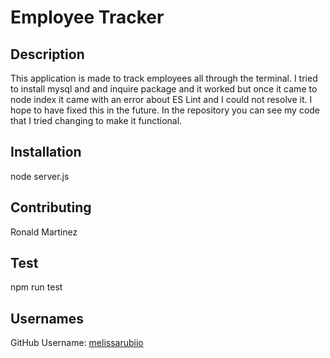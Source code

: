 # Employee Tracker

## Description
This application is made to track employees all through the terminal. I tried to install mysql and and inquire package and it worked but once it came to node index it came with an error about ES Lint and I could not resolve it. I hope to have fixed this in the future. In the repository you can see my code that I tried changing to make it functional. 
## Installation
node server.js
## Contributing
Ronald Martinez
## Test
npm run test
## Usernames
GitHub Username: [melissarubiio](https://github.com/melissarubiio)

